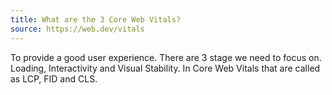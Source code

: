 ```yaml
---
title: What are the 3 Core Web Vitals?
source: https://web.dev/vitals
---
```


To provide a good user experience. There are 3 stage we need to focus on. Loading, Interactivity and Visual Stability. In Core Web Vitals that are called as LCP, FID and CLS.
